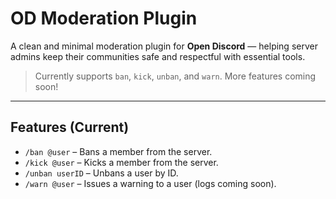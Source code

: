 # OD Moderation Plugin

A clean and minimal moderation plugin for **Open Discord** — helping server admins keep their communities safe and respectful with essential tools.

> Currently supports `ban`, `kick`, `unban`, and `warn`. More features coming soon!

---

## Features (Current)

- `/ban @user` – Bans a member from the server.
- `/kick @user` – Kicks a member from the server.
- `/unban userID` – Unbans a user by ID.
- `/warn @user` – Issues a warning to a user (logs coming soon).
